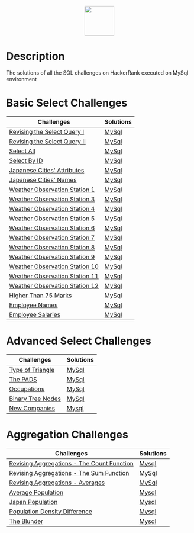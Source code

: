 <p align="center">  
	<a href="https://www.hackerrank.com/Thomas-George-T">
        <img height=80 src="https://d3keuzeb2crhkn.cloudfront.net/hackerrank/assets/styleguide/logo_wordmark-f5c5eb61ab0a154c3ed9eda24d0b9e31.svg"> 
    </a>
</p>

# Description
The solutions of all the SQL challenges on HackerRank executed on MySql environment

# Basic Select Challenges

Challenges | Solutions
-----------|-----------
[Revising the Select Query I](https://www.hackerrank.com/challenges/revising-the-select-query/problem) | [MySql](https://github.com/Thomas-George-T/HackerRank-SQL-Challenges-Solutions/blob/master/Basic%20Select/Revising-the-select-Query-1.sql)
[Revising the Select Query II](https://www.hackerrank.com/challenges/revising-the-select-query-2/problem) | [MySql](https://github.com/Thomas-George-T/HackerRank-SQL-Challenges-Solutions/blob/master/Basic%20Select/Revising-the-select-Query-2.sql)
[Select All](https://www.hackerrank.com/challenges/select-all-sql/problem) | [MySql](https://github.com/Thomas-George-T/HackerRank-SQL-Challenges-Solutions/blob/master/Basic%20Select/Select-All.sql)
[Select By ID](https://www.hackerrank.com/challenges/select-by-id/problem) | [MySql](https://github.com/Thomas-George-T/HackerRank-SQL-Challenges-Solutions/blob/master/Basic%20Select/Select-By-ID.sql)
[Japanese Cities' Attributes](https://www.hackerrank.com/challenges/japanese-cities-attributes/problem) | [MySql](https://github.com/Thomas-George-T/HackerRank-SQL-Challenges-Solutions/blob/master/Basic%20Select/Japanese-Cities'-Attributes.sql)
[Japanese Cities' Names](https://www.hackerrank.com/challenges/japanese-cities-name/problem) | [MySql](https://github.com/Thomas-George-T/HackerRank-SQL-Challenges-Solutions/blob/master/Basic%20Select/Japanese-Cities'-Names.sql)
[Weather Observation Station 1](https://www.hackerrank.com/challenges/weather-observation-station-1/problem) | [MySql](https://github.com/Thomas-George-T/HackerRank-SQL-Challenges-Solutions/blob/master/Basic%20Select/Weather-Observation-Station-1.sql)
[Weather Observation Station 3](https://www.hackerrank.com/challenges/weather-observation-station-3/problem) | [MySql](https://github.com/Thomas-George-T/HackerRank-SQL-Challenges-Solutions/blob/master/Basic%20Select/Weather-Observation-Station-3.sql)
[Weather Observation Station 4](https://www.hackerrank.com/challenges/weather-observation-station-4/problem) | [MySql](https://github.com/Thomas-George-T/HackerRank-SQL-Challenges-Solutions/blob/master/Basic%20Select/Weather-Observation-Station-4.sql)
[Weather Observation Station 5](https://www.hackerrank.com/challenges/weather-observation-station-5/problem) | [MySql](https://github.com/Thomas-George-T/HackerRank-SQL-Challenges-Solutions/blob/master/Basic%20Select/Weather-Observation-Station-5.sql)
[Weather Observation Station 6](https://www.hackerrank.com/challenges/weather-observation-station-6/problem) | [MySql](https://github.com/Thomas-George-T/HackerRank-SQL-Challenges-Solutions/blob/master/Basic%20Select/Weather-Observation-Station-6.sql)
[Weather Observation Station 7](https://www.hackerrank.com/challenges/weather-observation-station-7/problem) | [MySql](https://github.com/Thomas-George-T/HackerRank-SQL-Challenges-Solutions/blob/master/Basic%20Select/Weather-Observation-Station-7.sql)
[Weather Observation Station 8](https://www.hackerrank.com/challenges/weather-observation-station-8/problem) | [MySql](https://github.com/Thomas-George-T/HackerRank-SQL-Challenges-Solutions/blob/master/Basic%20Select/Weather-Observation-Station-8.sql)
[Weather Observation Station 9](https://www.hackerrank.com/challenges/weather-observation-station-9/problem) | [MySql](https://github.com/Thomas-George-T/HackerRank-SQL-Challenges-Solutions/blob/master/Basic%20Select/Weather-Observation-Station-9.sql)
[Weather Observation Station 10](https://www.hackerrank.com/challenges/weather-observation-station-10/problem) | [MySql](https://github.com/Thomas-George-T/HackerRank-SQL-Challenges-Solutions/blob/master/Basic%20Select/Weather-Observation-Station-10.sql)
[Weather Observation Station 11](https://www.hackerrank.com/challenges/weather-observation-station-11/problem) | [MySql](https://github.com/Thomas-George-T/HackerRank-SQL-Challenges-Solutions/blob/master/Basic%20Select/Weather-Observation-Station-11.sql)
[Weather Observation Station 12](https://www.hackerrank.com/challenges/weather-observation-station-12/problem) | [MySql](https://github.com/Thomas-George-T/HackerRank-SQL-Challenges-Solutions/blob/master/Basic%20Select/Weather-Observation-Station-12.sql)
[Higher Than 75 Marks](https://www.hackerrank.com/challenges/more-than-75-marks/problem) | [MySql](https://github.com/Thomas-George-T/HackerRank-SQL-Challenges-Solutions/blob/master/Basic%20Select/Higher-Than-75-Marks.sql)
[Employee Names](https://www.hackerrank.com/challenges/name-of-employees/problem) | [MySql](https://github.com/Thomas-George-T/HackerRank-SQL-Challenges-Solutions/blob/master/Basic%20Select/Employee-Names.sql)
[Employee Salaries](https://www.hackerrank.com/challenges/salary-of-employees/problem) | [MySql](https://github.com/Thomas-George-T/HackerRank-SQL-Challenges-Solutions/blob/master/Basic%20Select/Employee-Salaries.sql)

# Advanced Select Challenges

Challenges | Solutions
-----------|-----------
[Type of Triangle](https://www.hackerrank.com/challenges/what-type-of-triangle/problem) | [MySql](https://github.com/Thomas-George-T/HackerRank-SQL-Challenges-Solutions/blob/master/Advanced%20Select/Type%20of%20Triangle.sql)
[The PADS](https://www.hackerrank.com/challenges/the-pads/problem) | [MySql](https://github.com/Thomas-George-T/HackerRank-SQL-Challenges-Solutions/blob/master/Advanced%20Select/The%20PADS.sql)
[Occupations](https://www.hackerrank.com/challenges/occupations/problem) | [MySql](https://github.com/Thomas-George-T/HackerRank-SQL-Challenges-Solutions/blob/master/Advanced%20Select/Occupations.sql)
[Binary Tree Nodes](https://www.hackerrank.com/challenges/binary-search-tree-1/problem) | [MySql](https://github.com/Thomas-George-T/HackerRank-SQL-Challenges-Solutions/blob/master/Advanced%20Select/Binary%20Tree%20Nodes.sql)
[New Companies](https://www.hackerrank.com/challenges/the-company/problem) | [Mysql](https://github.com/Thomas-George-T/HackerRank-SQL-Challenges-Solutions/blob/master/Advanced%20Select/New%20Companies.sql)

# Aggregation Challenges

Challenges | Solutions
-----------|-----------
[Revising Aggregations - The Count Function](https://www.hackerrank.com/challenges/revising-aggregations-the-count-function/problem) | [Mysql](https://github.com/Thomas-George-T/HackerRank-SQL-Challenges-Solutions/blob/master/Aggregation/Revising%20Aggregations%20-%20The%20Count%20Function.sql)
[Revising Aggregations - The Sum Function](https://www.hackerrank.com/challenges/revising-aggregations-sum/problem) | [MySql](https://github.com/Thomas-George-T/HackerRank-SQL-Challenges-Solutions/blob/master/Aggregation/Revising%20Aggregations%20-%20The%20Sum%20Function.sql)
[Revising Aggregations - Averages](https://www.hackerrank.com/challenges/revising-aggregations-the-average-function/problem) | [MySql](https://github.com/Thomas-George-T/HackerRank-SQL-Challenges-Solutions/blob/master/Aggregation/Revising%20Aggregations%20-%20Averages.sql)
[Average Population](https://www.hackerrank.com/challenges/average-population/problem) | [Mysql](https://github.com/Thomas-George-T/HackerRank-SQL-Challenges-Solutions/blob/master/Aggregation/Average%20Population.sql)
[Japan Population](https://www.hackerrank.com/challenges/japan-population/problem) | [Mysql](https://github.com/Thomas-George-T/HackerRank-SQL-Challenges-Solutions/blob/master/Aggregation/Japan%20Population.sql)
[Population Density Difference](https://www.hackerrank.com/challenges/population-density-difference/problem) | [Mysql](https://github.com/Thomas-George-T/HackerRank-SQL-Challenges-Solutions/blob/master/Aggregation/Population%20Density%20Difference.sql)
[The Blunder](https://www.hackerrank.com/challenges/the-blunder/problem) | [Mysql](https://github.com/Thomas-George-T/HackerRank-SQL-Challenges-Solutions/blob/master/Aggregation/The%20Blunder.sql)